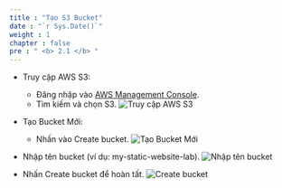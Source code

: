 ```yaml
---
title : "Tạo S3 Bucket"
date : "`r Sys.Date()`"
weight : 1
chapter : false
pre : " <b> 2.1 </b> "
---
```


- Truy cập AWS S3:
  - Đăng nhập vào [AWS Management Console](https://aws.amazon.com/console).
  - Tìm kiếm và chọn S3.
![Truy cập AWS S3](/image/done0.png)

- Tạo Bucket Mới:
  - Nhấn vào Create bucket.
![Tạo Bucket Mới](/image/done1.png)

- Nhập tên bucket (ví dụ: my-static-website-lab).
![Nhập tên bucket](/image/done2.png)

- Nhấn Create bucket để hoàn tất.
![Create bucket](/image/done3a.png)
